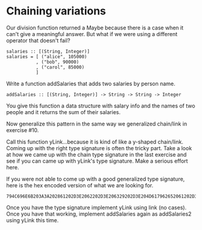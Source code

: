 # Chaining variations

Our division function returned a Maybe because there is a case when it can't
give a meaningful answer.  But what if we were using a different operator that
doesn't fail?

    salaries :: [(String, Integer)]
    salaries = [ ("alice", 105000)
               , ("bob", 90000)
               , ("carol", 85000)
               ]

Write a function addSalaries that adds two salaries by person name.

    addSalaries :: [(String, Integer)] -> String -> String -> Integer

You give this function a data structure with salary info and the names of two
people and it returns the sum of their salaries.

Now generalize this pattern in the same way we generalized chain/link in
exercise #10.

Call this function yLink...because it is kind of like a y-shaped chain/link.
Coming up with the right type signature is often the tricky part.  Take a look
at how we came up with the chain type signature in the last exercise and see
if you can came up with yLink's type signature.  Make a serious effort here.

If you were not able to come up with a good generalized type signature, here
is the hex encoded version of what we are looking for.

    794C696E6B203A3A202861202D3E2062202D3E206329202D3E204D617962652061202D3E204D617962652062202D3E204D617962652063

Once you have the type signature implement yLink using link (no cases).  Once
you have that working, implement addSalaries again as addSalaries2 using yLink
this time.
